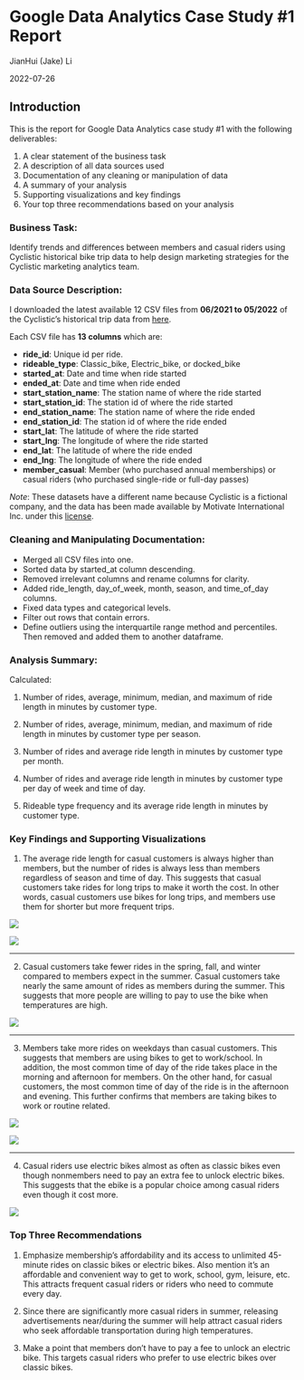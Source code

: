 Google Data Analytics Case Study \#1 Report
================
JianHui (Jake) Li

2022-07-26

## Introduction

This is the report for Google Data Analytics case study \#1 with the
following deliverables:

1.  A clear statement of the business task
2.  A description of all data sources used
3.  Documentation of any cleaning or manipulation of data
4.  A summary of your analysis
5.  Supporting visualizations and key findings
6.  Your top three recommendations based on your analysis

### Business Task:

Identify trends and differences between members and casual riders using
Cyclistic historical bike trip data to help design marketing strategies
for the Cyclistic marketing analytics team.

### Data Source Description:

I downloaded the latest available 12 CSV files from **06/2021 to
05/2022** of the Cyclistic’s historical trip data from
[here](https://divvy-tripdata.s3.amazonaws.com/index.html).

Each CSV file has **13 columns** which are:

-   **ride_id**: Unique id per ride.
-   **rideable_type**: Classic_bike, Electric_bike, or docked_bike
-   **started_at**: Date and time when ride started
-   **ended_at**: Date and time when ride ended
-   **start_station_name**: The station name of where the ride started
-   **start_station_id**: The station id of where the ride started
-   **end_station_name**: The station name of where the ride ended
-   **end_station_id**: The station id of where the ride ended
-   **start_lat**: The latitude of where the ride started
-   **start_lng**: The longitude of where the ride started
-   **end_lat**: The latitude of where the ride ended
-   **end_lng**: The longitude of where the ride ended
-   **member_casual**: Member (who purchased annual memberships) or
    casual riders (who purchased single-ride or full-day passes)

*Note*: These datasets have a different name because Cyclistic is a
fictional company, and the data has been made available by Motivate
International Inc. under this
[license](https://www.divvybikes.com/data-license-agreement).

### Cleaning and Manipulating Documentation:

-   Merged all CSV files into one.
-   Sorted data by started_at column descending.
-   Removed irrelevant columns and rename columns for clarity.
-   Added ride_length, day_of_week, month, season, and time_of_day
    columns.
-   Fixed data types and categorical levels.
-   Filter out rows that contain errors.
-   Define outliers using the interquartile range method and
    percentiles. Then removed and added them to another dataframe.

### Analysis Summary:

Calculated:

1)  Number of rides, average, minimum, median, and maximum of ride
    length in minutes by customer type.

2)  Number of rides, average, minimum, median, and maximum of ride
    length in minutes by customer type per season.

3)  Number of rides and average ride length in minutes by customer type
    per month.

4)  Number of rides and average ride length in minutes by customer type
    per day of week and time of day.

5)  Rideable type frequency and its average ride length in minutes by
    customer type.

### Key Findings and Supporting Visualizations

1)  The average ride length for casual customers is always higher than
    members, but the number of rides is always less than members
    regardless of season and time of day. This suggests that casual
    customers take rides for long trips to make it worth the cost. In
    other words, casual customers use bikes for long trips, and members
    use them for shorter but more frequent trips.

![](Viz/Finding_1_a.png)

![](Viz/Finding_1_b.png)

------------------------------------------------------------------------

2)  Casual customers take fewer rides in the spring, fall, and winter
    compared to members expect in the summer. Casual customers take
    nearly the same amount of rides as members during the summer. This
    suggests that more people are willing to pay to use the bike when
    temperatures are high.

![](Viz/Finding_2.png)

------------------------------------------------------------------------

3)  Members take more rides on weekdays than casual customers. This
    suggests that members are using bikes to get to work/school. In
    addition, the most common time of day of the ride takes place in the
    morning and afternoon for members. On the other hand, for casual
    customers, the most common time of day of the ride is in the
    afternoon and evening. This further confirms that members are taking
    bikes to work or routine related.

![](Viz/Finding_3_a.png)

![](Viz/Finding_3_b.png)

------------------------------------------------------------------------

4)  Casual riders use electric bikes almost as often as classic bikes
    even though nonmembers need to pay an extra fee to unlock electric
    bikes. This suggests that the ebike is a popular choice among casual
    riders even though it cost more.

![](Viz/Finding_4.png)

### Top Three Recommendations

1)  Emphasize membership’s affordability and its access to unlimited
    45-minute rides on classic bikes or electric bikes. Also mention
    it’s an affordable and convenient way to get to work, school, gym,
    leisure, etc. This attracts frequent casual riders or riders who
    need to commute every day.

2)  Since there are significantly more casual riders in summer,
    releasing advertisements near/during the summer will help attract
    casual riders who seek affordable transportation during high
    temperatures.

3)  Make a point that members don’t have to pay a fee to unlock an
    electric bike. This targets casual riders who prefer to use electric
    bikes over classic bikes.

